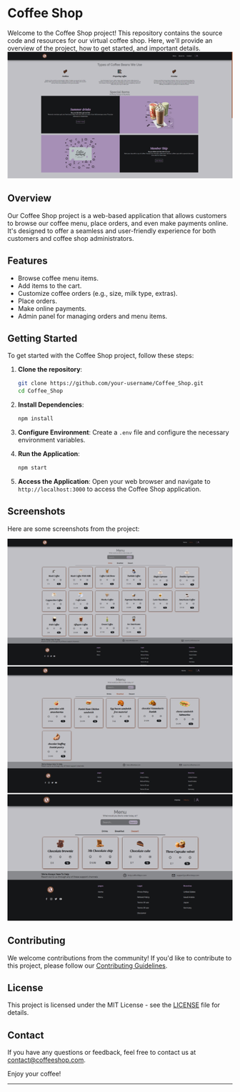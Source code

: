 # Coffee Shop 

Welcome to the Coffee Shop project! This repository contains the source code and resources for our virtual coffee shop. Here, we'll provide an overview of the project, how to get started, and important details.
![Home Page](imgs/homePage.png)

## Overview

Our Coffee Shop project is a web-based application that allows customers to browse our coffee menu, place orders, and even make payments online. It's designed to offer a seamless and user-friendly experience for both customers and coffee shop administrators.

## Features

- Browse coffee menu items.
- Add items to the cart.
- Customize coffee orders (e.g., size, milk type, extras).
- Place orders.
- Make online payments.
- Admin panel for managing orders and menu items.

## Getting Started

To get started with the Coffee Shop project, follow these steps:

1. **Clone the repository**:
   ```bash
   git clone https://github.com/your-username/Coffee_Shop.git
   cd Coffee_Shop
   ```

2. **Install Dependencies**:
   ```bash
   npm install
   ```

3. **Configure Environment**:
   Create a `.env` file and configure the necessary environment variables.

4. **Run the Application**:
   ```bash
   npm start
   ```

5. **Access the Application**:
   Open your web browser and navigate to `http://localhost:3000` to access the Coffee Shop application.

## Screenshots

Here are some screenshots from the project:

![Menu Page](imgs/menu1.png)
![Cart Page](imgs/menu2.png)
![Cart Page](imgs/menu3.png)

## Contributing

We welcome contributions from the community! If you'd like to contribute to this project, please follow our [Contributing Guidelines](CONTRIBUTING.md).

## License

This project is licensed under the MIT License - see the [LICENSE](LICENSE) file for details.

## Contact

If you have any questions or feedback, feel free to contact us at [contact@coffeeshop.com](mailto:contact@coffeeshop.com).

Enjoy your coffee!

---
